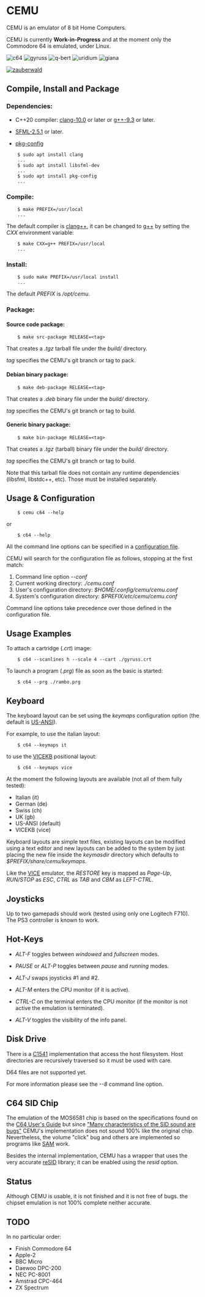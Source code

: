 # CEMU

CEMU is an emulator of 8 bit Home Computers.

CEMU is currently **Work-in-Progress** and at the moment only the Commodore 64 is
emulated, under Linux.

![c64](/images/c64.gif "CEMU C64")
![gyruss](/images/gyruss.gif "Gyruss")
![q-bert](/images/q-bert.gif "Q*Bert")
![uridium](/images/uridium.gif "Uridium")
![giana](/images/giana.gif "Great Giana Sisters")

[![zauberwald](/images/zauberwald.png "Zauberwald")](https://csdb.dk/release/?id=188005)


## Compile, Install and Package

### Dependencies:
* C++20 compiler: [clang-10.0](https://clang.llvm.org) or later or
  [g++-9.3](https://en.wikipedia.org/wiki/GNU_Compiler_Collection) or later.

* [SFML-2.5.1](https://www.sfml-dev.org) or later.

* [pkg-config](https://www.freedesktop.org/wiki/Software/pkg-config)


```
    $ sudo apt install clang
    ...
    $ sudo apt install libsfml-dev
    ...
    $ sudo apt install pkg-config
    ...
```

### Compile:

```
    $ make PREFIX=/usr/local
    ...
```

The default compiler is [clang++](https://clang.llvm.org), it can be changed to
[g++](https://en.wikipedia.org/wiki/GNU_Compiler_Collection) by setting the *CXX*
environment variable:

```
    $ make CXX=g++ PREFIX=/usr/local
    ...
```

### Install:

```
    $ sudo make PREFIX=/usr/local install
    ...
```

The default *PREFIX* is */opt/cemu*.

### Package:

#### Source code package:

```
    $ make src-package RELEASE=<tag>
```

That creates a *.tgz* tarball file under the *build/* directory.

*tag* specifies the CEMU's git branch or tag to pack.

#### Debian binary package:

```
    $ make deb-package RELEASE=<tag>
```

That creates a *.deb* binary file under the *build/* directory.

*tag* specifies the CEMU's git branch or tag to build.

#### Generic binary package:

```
    $ make bin-package RELEASE=<tag>
```

That creates a *.tgz* (tarball) binary file under the *build/* directory.

*tag* specifies the CEMU's git branch or tag to build.

Note that this tarball file does not contain any runtime dependencies (libsfml, libstdc++, etc).
Those must be installed separately.


## Usage & Configuration

```
    $ cemu c64 --help
```
or
```
    $ c64 --help
```
All the command line options can be specified in a
[configuration file](/src/main/cemu.conf).

CEMU will search for the configuration file as follows, stopping at the first match:
1. Command line option               *--conf*
2. Current working directory:        *./cemu.conf*
3. User's configuration directory:   *$HOME/.config/cemu/cemu.conf*
4. System's configuration directory: *$PREFIX/etc/cemu/cemu.conf*

Command line options take precedence over those defined in the configuration file.


## Usage Examples

To attach a cartridge (*.crt*) image:

```
    $ c64 --scanlines h --scale 4 --cart ./gyruss.crt
```
To launch a program (*.prg*) file as soon as the basic is started:

```
    $ c64 --prg ./rambo.prg
```


## Keyboard

The keyboard layout can be set using the *keymaps* configuration option
(the default is [US-ANSI](https://en.wikipedia.org/wiki/File:ANSI_Keyboard_Layout_Diagram_with_Form_Factor.svg)).

For example, to use the italian layout:
```
    $ c64 --keymaps it
```
to use the [VICEKB](https://vice-emu.pokefinder.org/index.php/File:C64keyboard.gif)
positional layout:
```
    $ c64 --keymaps vice
```

At the moment the following layouts are available (not all of them fully tested):
* Italian (it)
* German (de)
* Swiss (ch)
* UK (gb)
* US-ANSI (default)
* VICEKB (vice)

Keyboard layouts are simple text files, existing layouts can be modified using
a text editor and new layouts can be added to the system by just placing the
new file inside the *keymasdir* directory which defaults to
*$PREFIX/share/cemu/keymaps*.

Like the [VICE](https://en.wikipedia.org/wiki/VICE) emulator, the *RESTORE*
key is mapped as *Page-Up*, *RUN/STOP* as *ESC*, *CTRL* as *TAB* and
*CBM* as *LEFT-CTRL*.


## Joysticks

Up to two gamepads should work (tested using only one Logitech F710).
The PS3 controller is known to work.


## Hot-Keys

* *ALT-F* toggles between *windowed* and *fullscreen* modes.

* *PAUSE* or *ALT-P* toggles between *pause* and *running* modes.

* *ALT-J* swaps joysticks #1 and #2.

* *ALT-M* enters the CPU monitor (if it is active).

* *CTRL-C* on the terminal enters the CPU monitor (if the monitor is not
  active the emulation is terminated).

* *ALT-V* toggles the visibility of the info panel.


## Disk Drive

There is a [C1541](https://en.wikipedia.org/wiki/Commodore_1541) implementation that
access the host filesystem. Host directories are recursively traversed so it must be
used with care.

D64 files are not supported yet.

For more information please see the *--8* command line option.


## C64 SID Chip

The emulation of the MOS6581 chip is based on the specifications found on the
[C64 User's Guide](https://www.c64-wiki.com/wiki/Commodore_64_User%27s_Guide)
but since ["Many characteristics of the SID sound are bugs"](https://www.c64-wiki.com/wiki/SID#Trivia)
CEMU's implementation does not sound 100% like the original chip.
Nevertheless, the volume "click" bug and others are implemented so programs
like [SAM](https://en.wikipedia.org/wiki/Software_Automatic_Mouth) work.

Besides the internal implementation, CEMU has a wrapper that uses the very
accurate [reSID](https://en.wikipedia.org/wiki/ReSID) library; it can be
enabled using the *resid* option.


## Status

Although CEMU is usable, it is not finished and it is not free of bugs.
the chipset emulation is not 100% complete neither accurate.


## TODO

In no particular order:

* Finish Commodore 64
* Apple-2
* BBC Micro
* Daewoo DPC-200
* NEC PC-8001
* Amstrad CPC-464
* ZX Spectrum
